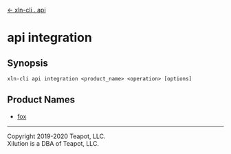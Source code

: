 [<- xln-cli . api](../index.md)

# api integration

## Synopsis

```
xln-cli api integration <product_name> <operation> [options]
```

## Product Names

* [fox](fox/index.md)

---
Copyright 2019-2020 Teapot, LLC.  
Xilution is a DBA of Teapot, LLC.
